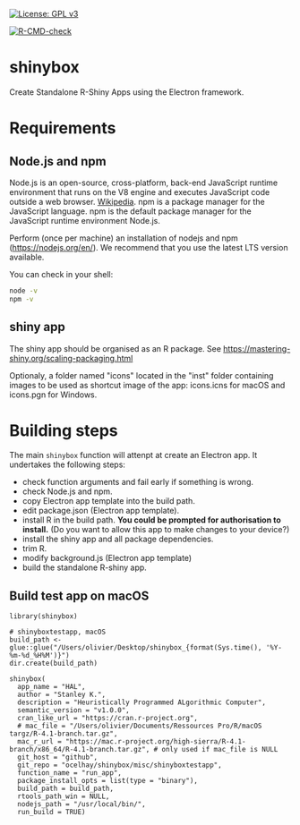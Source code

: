 [![License: GPL v3](https://img.shields.io/badge/License-GPL%20v3-blue.svg)](http://www.gnu.org/licenses/gpl-3.0)

<!-- badges: start -->
[![R-CMD-check](https://github.com/ocelhay/shinybox/workflows/R-CMD-check/badge.svg)](https://github.com/ocelhay/shinybox/actions)
<!-- badges: end -->

# shinybox

Create Standalone R-Shiny Apps using the Electron framework.


# Requirements

## Node.js and npm

Node.js is an open-source, cross-platform, back-end JavaScript runtime environment that runs on the V8 engine and executes JavaScript code outside a web browser. [Wikipedia](https://en.wikipedia.org/wiki/Node.js). npm is a package manager for the JavaScript language. npm is the default package manager for the JavaScript runtime environment Node.js.

Perform (once per machine) an installation of nodejs and npm (https://nodejs.org/en/). We recommend that you use the latest LTS version available.

You can check in your shell:

```sh
node -v
npm -v
```

## shiny app

The shiny app should be organised as an R package. See https://mastering-shiny.org/scaling-packaging.html

Optionaly, a folder named "icons" located in the "inst" folder containing images to be used as shortcut image of the app: icons.icns for macOS and icons.pgn for Windows.

# Building steps

The main `shinybox` function will attenpt at create an Electron app. It undertakes the following steps:

- check function arguments and fail early if something is wrong.
- check Node.js and npm.
- copy Electron app template into the build path.
- edit package.json (Electron app template).
- install R in the build path. **You could be prompted for authorisation to install.** (Do you want to allow this app to make changes to your device?)
- install the shiny app and all package dependencies.
- trim R.
- modify background.js (Electron app template)
- build the standalone R-shiny app.


## Build test app on macOS

```
library(shinybox)

# shinyboxtestapp, macOS
build_path <- glue::glue("/Users/olivier/Desktop/shinybox_{format(Sys.time(), '%Y-%m-%d_%H%M')}")
dir.create(build_path)

shinybox(
  app_name = "HAL",
  author = "Stanley K.",
  description = "Heuristically Programmed ALgorithmic Computer",
  semantic_version = "v1.0.0",
  cran_like_url = "https://cran.r-project.org",
  # mac_file = "/Users/olivier/Documents/Ressources Pro/R/macOS targz/R-4.1-branch.tar.gz",
  mac_r_url = "https://mac.r-project.org/high-sierra/R-4.1-branch/x86_64/R-4.1-branch.tar.gz", # only used if mac_file is NULL
  git_host = "github",
  git_repo = "ocelhay/shinybox/misc/shinyboxtestapp",
  function_name = "run_app", 
  package_install_opts = list(type = "binary"),
  build_path = build_path,
  rtools_path_win = NULL,
  nodejs_path = "/usr/local/bin/",
  run_build = TRUE)
 ```
